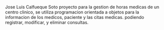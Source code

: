 Jose Luis Calfueque Soto
proyecto para la gestion de horas medicas de un centro clinico,
se utiliza programacion orientada a objetos para la informacion de los medicos, paciente y las citas medicas.
podiendo registrar, modificar, y eliminar consultas.
